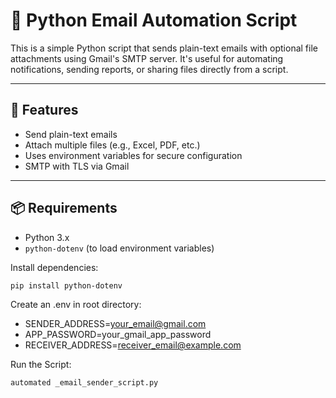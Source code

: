 # 📧 Python Email Automation Script

This is a simple Python script that sends plain-text emails with optional file attachments using Gmail's SMTP server. It's useful for automating notifications, sending reports, or sharing files directly from a script.

---

## 🔧 Features

- Send plain-text emails
- Attach multiple files (e.g., Excel, PDF, etc.)
- Uses environment variables for secure configuration
- SMTP with TLS via Gmail

---

## 📦 Requirements

- Python 3.x
- `python-dotenv` (to load environment variables)

Install dependencies:

```bash
pip install python-dotenv
```

Create an .env in root directory:

- SENDER_ADDRESS=your_email@gmail.com
- APP_PASSWORD=your_gmail_app_password
- RECEIVER_ADDRESS=receiver_email@example.com

Run the Script:

```bash
automated _email_sender_script.py
```

